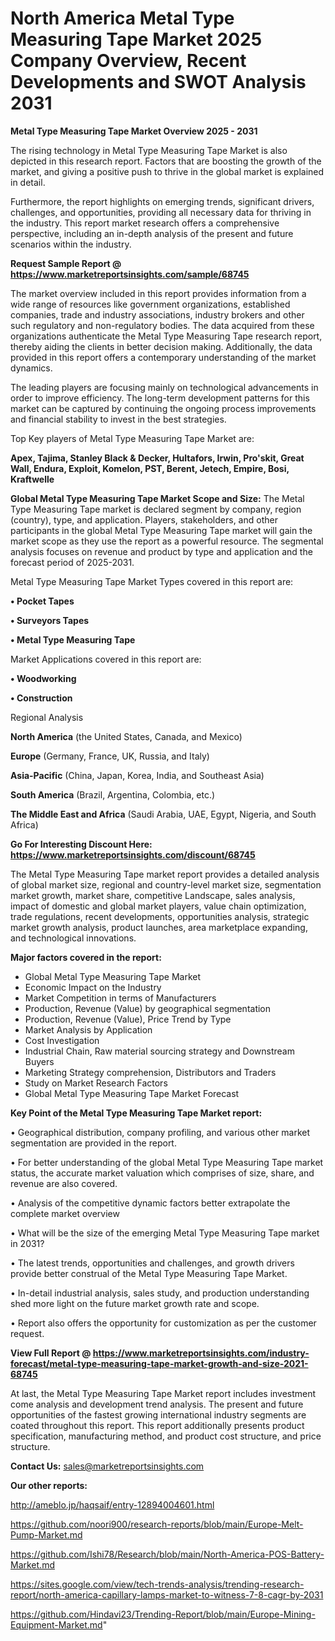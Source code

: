 # North America Metal Type Measuring Tape Market 2025 Company Overview, Recent Developments and SWOT Analysis 2031

<Strong> Metal Type Measuring Tape Market Overview 2025 - 2031</strong>

The rising technology in Metal Type Measuring Tape Market is also depicted in this research report. Factors that are boosting the growth of the market, and giving a positive push to thrive in the global market is explained in detail.

Furthermore, the report highlights on emerging trends, significant drivers, challenges, and opportunities, providing all necessary data for thriving in the industry. This report market research offers a comprehensive perspective, including an in-depth analysis of the present and future scenarios within the industry.

<strong>Request Sample Report @ <a href=https://www.marketreportsinsights.com/sample/68745>https://www.marketreportsinsights.com/sample/68745</a></strong>

The market overview included in this report provides information from a wide range of resources like government organizations, established companies, trade and industry associations, industry brokers and other such regulatory and non-regulatory bodies. The data acquired from these organizations authenticate the Metal Type Measuring Tape research report, thereby aiding the clients in better decision making. Additionally, the data provided in this report offers a contemporary understanding of the market dynamics.

The leading players are focusing mainly on technological advancements in order to improve efficiency. The long-term development patterns for this market can be captured by continuing the ongoing process improvements and financial stability to invest in the best strategies.

Top Key players of Metal Type Measuring Tape Market are:

<strong>Apex, Tajima, Stanley Black & Decker, Hultafors, Irwin, Pro'skit, Great Wall, Endura, Exploit, Komelon, PST, Berent, Jetech, Empire, Bosi, Kraftwelle</strong>

<strong><b>Global Metal Type Measuring Tape Market Scope and Size:</b></strong>
The Metal Type Measuring Tape market is declared segment by company, region (country), type, and application. Players, stakeholders, and other participants in the global Metal Type Measuring Tape market will gain the market scope as they use the report as a powerful resource. The segmental analysis focuses on revenue and product by type and application and the forecast period of 2025-2031.

Metal Type Measuring Tape Market Types covered in this report are:

<strong>• Pocket Tapes

• Surveyors Tapes

• Metal Type Measuring Tape</strong>

Market Applications covered in this report are:

<strong>• Woodworking

• Construction</strong> 

Regional Analysis

<strong>North America</strong> (the United States, Canada, and Mexico)

<strong>Europe</strong> (Germany, France, UK, Russia, and Italy)

<strong>Asia-Pacific</strong> (China, Japan, Korea, India, and Southeast Asia)

<strong>South America</strong> (Brazil, Argentina, Colombia, etc.)

<strong>The Middle East and Africa</strong> (Saudi Arabia, UAE, Egypt, Nigeria, and South Africa)

<strong>Go For Interesting Discount Here: <a href=https://www.marketreportsinsights.com/discount/68745>https://www.marketreportsinsights.com/discount/68745</a></strong>

The Metal Type Measuring Tape market report provides a detailed analysis of global market size, regional and country-level market size, segmentation market growth, market share, competitive Landscape, sales analysis, impact of domestic and global market players, value chain optimization, trade regulations, recent developments, opportunities analysis, strategic market growth analysis, product launches, area marketplace expanding, and technological innovations.

<strong><b>Major factors covered in the report:</b></strong>
<ul>
  <li>Global Metal Type Measuring Tape Market </li>
  <li>Economic Impact on the Industry</li>
  <li>Market Competition in terms of Manufacturers</li>
  <li>Production, Revenue (Value) by geographical segmentation</li>
  <li>Production, Revenue (Value), Price Trend by Type</li>
  <li>Market Analysis by Application</li>
  <li>Cost Investigation</li>
  <li>Industrial Chain, Raw material sourcing strategy and Downstream Buyers</li>
  <li>Marketing Strategy comprehension, Distributors and Traders</li>
  <li>Study on Market Research Factors</li>
  <li>Global Metal Type Measuring Tape Market Forecast</li>
</ul>

<strong><b>Key Point of the Metal Type Measuring Tape Market report:</b></strong>

• Geographical distribution, company profiling, and various other market segmentation are provided in the report.

• For better understanding of the global Metal Type Measuring Tape market status, the accurate market valuation which comprises of size, share, and revenue are also covered.

• Analysis of the competitive dynamic factors better extrapolate the complete market overview

• What will be the size of the emerging Metal Type Measuring Tape market in 2031?

• The latest trends, opportunities and challenges, and growth drivers provide better construal of the Metal Type Measuring Tape Market.

• In-detail industrial analysis, sales study, and production understanding shed more light on the future market growth rate and scope.

• Report also offers the opportunity for customization as per the customer request.

<strong><b>View Full Report @ <a href=https://www.marketreportsinsights.com/industry-forecast/metal-type-measuring-tape-market-growth-and-size-2021-68745>https://www.marketreportsinsights.com/industry-forecast/metal-type-measuring-tape-market-growth-and-size-2021-68745</a></b></strong>


At last, the Metal Type Measuring Tape Market report includes investment come analysis and development trend analysis. The present and future opportunities of the fastest growing international industry segments are coated throughout this report. This report additionally presents product specification, manufacturing method, and product cost structure, and price structure.

<strong>Contact Us:</strong>
sales@marketreportsinsights.com

<strong>Our other reports:</strong>

<a href=http://ameblo.jp/haqsaif/entry-12894004601.html>http://ameblo.jp/haqsaif/entry-12894004601.html</a>

<a href=https://github.com/noori900/research-reports/blob/main/Europe-Melt-Pump-Market.md>https://github.com/noori900/research-reports/blob/main/Europe-Melt-Pump-Market.md</a>

<a href=https://github.com/Ishi78/Research/blob/main/North-America-POS-Battery-Market.md>https://github.com/Ishi78/Research/blob/main/North-America-POS-Battery-Market.md</a>

<a href=https://sites.google.com/view/tech-trends-analysis/trending-research-report/north-america-capillary-lamps-market-to-witness-7-8-cagr-by-2031>https://sites.google.com/view/tech-trends-analysis/trending-research-report/north-america-capillary-lamps-market-to-witness-7-8-cagr-by-2031</a>

<a href=https://github.com/Hindavi23/Trending-Report/blob/main/Europe-Mining-Equipment-Market.md>https://github.com/Hindavi23/Trending-Report/blob/main/Europe-Mining-Equipment-Market.md</a>"
